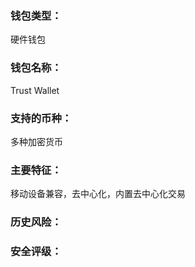 ### 钱包类型：

硬件钱包



### 钱包名称：

Trust Wallet



### 支持的币种：

多种加密货币



### 主要特征：

移动设备兼容，去中心化，内置去中心化交易







### 历史风险：



### 安全评级：

























































































































































































































































































































